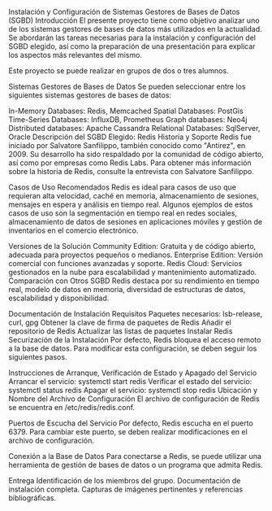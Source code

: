 Instalación y Configuración de Sistemas Gestores de Bases de Datos (SGBD)
Introducción
El presente proyecto tiene como objetivo analizar uno de los sistemas gestores de bases de datos más utilizados en la actualidad. Se abordarán las tareas necesarias para la instalación y configuración del SGBD elegido, así como la preparación de una presentación para explicar los aspectos más relevantes del mismo.

Este proyecto se puede realizar en grupos de dos o tres alumnos.

Sistemas Gestores de Bases de Datos
Se pueden seleccionar entre los siguientes sistemas gestores de bases de datos:

In-Memory Databases: Redis, Memcached
Spatial Databases: PostGis
Time-Series Databases: InfluxDB, Prometheus
Graph databases: Neo4j
Distributed databases: Apache Cassandra
Relational Databases: SqlServer, Oracle
Descripción del SGBD Elegido: Redis
Historia y Soporte
Redis fue iniciado por Salvatore Sanfilippo, también conocido como "Antirez", en 2009. Su desarrollo ha sido respaldado por la comunidad de código abierto, así como por empresas como Redis Labs. Para obtener más información sobre la historia de Redis, consulte la entrevista con Salvatore Sanfilippo.

Casos de Uso Recomendados
Redis es ideal para casos de uso que requieran alta velocidad, caché en memoria, almacenamiento de sesiones, mensajes en espera y análisis en tiempo real. Algunos ejemplos de estos casos de uso son la segmentación en tiempo real en redes sociales, almacenamiento de datos de sesiones en aplicaciones móviles y gestión de inventarios en el comercio electrónico.

Versiones de la Solución
Community Edition: Gratuita y de código abierto, adecuada para proyectos pequeños o medianos.
Enterprise Edition: Versión comercial con funciones avanzadas y soporte.
Redis Cloud: Servicios gestionados en la nube para escalabilidad y mantenimiento automatizado.
Comparación con Otros SGBD
Redis destaca por su rendimiento en tiempo real, modelo de datos en memoria, diversidad de estructuras de datos, escalabilidad y disponibilidad.

Documentación de Instalación
Requisitos
Paquetes necesarios: lsb-release, curl, gpg
Obtener la clave de firma de paquetes de Redis
Añadir el repositorio de Redis
Actualizar las listas de paquetes
Instalar Redis
Securización de la Instalación
Por defecto, Redis bloquea el acceso remoto a la base de datos. Para modificar esta configuración, se deben seguir los siguientes pasos.

Instrucciones de Arranque, Verificación de Estado y Apagado del Servicio
Arrancar el servicio: systemctl start redis
Verificar el estado del servicio: systemctl status redis
Apagar el servicio: systemctl stop redis
Ubicación y Nombre del Archivo de Configuración
El archivo de configuración de Redis se encuentra en /etc/redis/redis.conf.

Puertos de Escucha del Servicio
Por defecto, Redis escucha en el puerto 6379. Para cambiar este puerto, se deben realizar modificaciones en el archivo de configuración.

Conexión a la Base de Datos
Para conectarse a Redis, se puede utilizar una herramienta de gestión de bases de datos o un programa que admita Redis.

Entrega
Identificación de los miembros del grupo.
Documentación de instalación completa.
Capturas de imágenes pertinentes y referencias bibliográficas.
